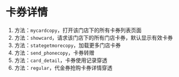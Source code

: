 # 卡券详情

1. 方法：`mycardcopy`，打开该门店下的所有卡券列表页面
2. 方法：`showcard`，请求该门店下的所有门店卡券，默认显示有效卡券
3. 方法：`stategetmorecopy`，加载更多门店卡券
4. 方法：`send_phonecopy`，卡券转赠
5. 方法：`card_detail`，卡券使用记录穿透
6. 方法：`regular`，代金券抢购卡券详情穿透